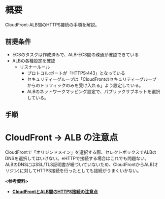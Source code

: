 # 概要
CloudFront-ALB間のHTTPS接続の手順を解説。

## 前提条件
- ECSのタスクは作成済みで、ALB-ECS間の疎通が確認できている
- ALBの各種設定を確認
  - リスナールール
    - プロトコル:ポートが「HTTPS:443」となっている
    - セキュリティーグループは「CloudFrontのセキュリティーグループからのトラフィックのみを受け入れる」よう設定している。
    - ALBのネットワークマッピング設定で、パブリックサブネットを選択している。

## 手順


# CloudFront → ALB の注意点
CloudFrontで「オリジンドメイン」を選択する際、セレクトボックスでALBのDNSを選択してはいけない。※HTTPで接続する場合はこれでも問題ない。  
ALBのDNSにはSSL/TLS証明書が紐づいていないため、CloudFrontからALB(オリジン)に対してHTTPS接続を行ったとしても接続がうまくいかない。

**<参考資料>**  
- [**CloudFrontとALB間のHTTPS接続の注意点**](https://zenn.dev/devcamp/articles/f488e3d22ff63e)
